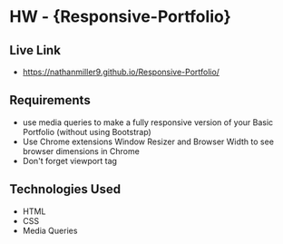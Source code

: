 # HW - {Responsive-Portfolio}

## Live Link 
 - https://nathanmiller9.github.io/Responsive-Portfolio/

## Requirements
- use media queries to make a fully responsive version of your Basic Portfolio (without using Bootstrap)
- Use Chrome extensions Window Resizer and Browser Width to see browser dimensions in Chrome
- Don't forget viewport tag 

## Technologies Used
- HTML
- CSS
- Media Queries
